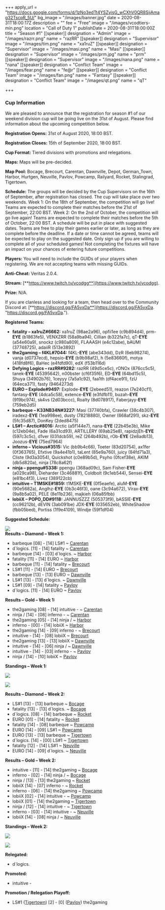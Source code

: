 +++
apply_url = "https://docs.google.com/forms/d/1zNo3edTt4YSZyisG_wCXhV0QR8SijAmag32TscpR_5U/"
bg_image = "/images/banner.jpg"
date = 2020-08-31T18:00:17Z
description = ""
fee = "Free"
image = "/images/vcodtiers-min.png"
location = "Call of Duty 1"
publishDate = 2020-08-31T18:00:00Z
title = "Season #1"
[[speaker]]
designation = "Admin"
image = "/images/razrr.png"
name = "razRR"
[[speaker]]
designation = "Supervisor"
image = "/images/tim.png"
name = "xa1ruZ"
[[speaker]]
designation = "Supervisor"
image = "/images/masi.png"
name = "Masi"
[[speaker]]
designation = "Supervisor"
image = "/images/prm.jpg"
name = "prm"
[[speaker]]
designation = "Supervisor"
image = "/images/nana.png"
name = "nana"
[[speaker]]
designation = "Conflict Team"
image = "/images/fear.png"
name = "fe@r"
[[speaker]]
designation = "Conflict Team"
image = "/images/fan.png"
name = "Fantasy"
[[speaker]]
designation = "Conflict Team"
image = "/images/qt.png"
name = "qT"

+++
### **Cup Information**

We are pleased to announce that the registration for season #1 of our weekend division cup will be going live on the 31st of August. Please find information about the upcoming competition below.

**Registration Opens:** 31st of August 2020, 18:00 BST.

**Registration Closes:** 15th of September 2020, 18:00 BST.

**Cup Format:** Tiered divisions with promotions and relegations.

**Maps:** Maps will be pre-decided.

**Map Pool:** Bocage, Brecourt, Carentan, Dawnville, Depot, German_Town, Harbor, Hurtgen, Neuville, Pavlov, Powcamp, Railyard, Rocket, Stalingrad, Tigertown.

**Schedule:** The groups will be decided by the Cup Supervisors on the 16th of September, after registration has closed. The cup will take place over two weekends. Week 1: On the 18th of September, the competition will go live! Teams are expected to complete their matches before the 21st of September, 22:00 BST. Week 2: On the 2nd of October, the competition will go live again! Teams are expected to complete their matches before the 5th of October, 22:00 BST. A schedule will be put in place with suggested dates. Teams are free to play their games earlier or later, as long as they are complete before the deadline. If a date or time cannot be agreed, teams will be expected to play on the suggested date. Only sign up if you are willing to complete all of your scheduled games! Not completing the fixtures will have an impact on your chances of entering future competitions.

**Players:** You will need to include the GUIDs of your players when registering. We are not accepting teams with missing GUIDs.

**Anti-Cheat:** Veritas 2.0.4.

**Stream:** [**https://www.twitch.tv/vcodgg**](https://www.twitch.tv/vcodgg).

**Prize:** N/A.

If you are clanless and looking for a team, then head over to the Community Discord at: [**https://discord.gg/FA5vxDa**](https://discord.gg/FA5vxDa. "https://discord.gg/FA5vxDa.").

**Registered Teams:**

* **fatality – xa1ruZ#6662:** xa1ruZ (98ae2a96), opfii1ee (c9b894d4), prm-**EYE** (b1863fe5), VENXZRR (58a9ba94), Cillian (b322fa7c), qT-**EYE** (a54e60a9), snockz (c980a809), FLAAASH (e4c12abe), bAUMI (37748725), adaiiR (513e3892)
* **the2gaming – f4KL#7044:** f4KL-**EYE** (abe343dd), DzR (6eb98274), vanja (d0737ecd), hepsio-**EYE** (b9b98af2), h (5e83660f), motya (418fd8f6), BaHec (e4fdfd90), edX (f53b116d)
* **Defying Logics – razRR#9282:** razRR (49d5ce5c), rONOx (876cc5c5), tanek-**EYE** (45395642), n00bster (cf6f35f6), ED-**EYE** (64bd15c5), Shuya (34902b76), 1ceyyy (7a5a1c92), faa1th (df4ace91), fzU (64eca371), fasty (9464273d)
* **EURO – Explode#9497:** Explode-**EYE** (2ebeed51), reazon (7e240cf1), fantasy-**EYE** (4dca5c58), extence-**EYE** (e3fdfb11), buzah-**EYE** (919bc974), sk4vs (2d03bccc), Roalty (8d078917), Faberjayy-**EYE** (759eb2d5)
* **barbeque – K33NB34N#3227:** Masi (37740bfa), Crawler (38c4b307), iradexz-**EYE** (1ea998ee), dusty (78218880), Owner (668af291), skz-**EYE** (5fc35d87), DonKey (2ded8475)
* **LS#1 – Arctic#8016:** Arctic (a5f144e7), nana-**EYE** (22b45e3b), Mike (c12eb04e), Fade (6a31cd93), ARTILLERY (69ab25e8), rapidzjEh-**EYE** (597c3c5c), d1ver (031dcb59), reZ (264b492b), rOb-**EYE** (2e8adb13), Joozus-**EYE** (75ed7964)
* **inferno – Vicious#3515:** Vic (bb9b4c66), Toeter (83d20754), ax1fer (0f363765), Efxtive (9a4e41b1), taLent (85e9a760), juicy (84fd71a3), Cliste (9d3a3054), Quickshot (c0e89b5d), Psyho (0fcef38e), AKIM (db5d820a), ninja (78c8a62f)
* **ninja – ppengu#5338:** ppengu (368ad09c), Sam Fisher-**EYE** (a029ca98), Dieharder (3c46881f), Coldbolt (9c1eb544), Sensei-**EYE** (e81bc4f3), Livez (389122cb)
* **intuitive – T1MSKE#1859:** t1MSKE-**EYE** (0f5eaefe), aluM-**EYE** (90e5682a), Anglhz-**EYE** (0b3c46f3), oane (3c94a672), Virax-**EYE** (9a8b5a02), PELE (8e11b236), majkieh (06a85fbb)
* **lobiiX – POPO_DD#9118:** JANNUSZZZ (505373f9), bASSIE-**EYE** (cc96212b), dEVIN (3ab091be) JDX-**EYE** (035652eb), WhiteShadow (fbb05bed), Portiss (1f9e4109), Windje (59f1df04)

**Suggested Schedule:**

![](/images/s1sched.PNG)  
**Results – Diamond – Week 1:**

* barbeque \[08\] - \[14\] LS#1 \~ [Carentan](https://i.imgur.com/fAlZvoU.jpg)
* d\`logics. \[11\] - \[14\] fatality \~ [Carentan](https://i.imgur.com/9yc8CNH.jpg)
* barbeque \[14\] - \[03\] d\`logics. \~ [Harbor](https://i.imgur.com/6FUk30p.jpg)
* fatality \[11\] - \[14\] EURO \~ [Harbor](https://i.imgur.com/pvXtvlF.jpg)
* barbeque \[11\] - \[14\] fatality \~ [Brecourt](https://i.imgur.com/JJF1HXg.jpg)
* LS#1 \[11\] - \[14\] EURO \~ [Brecourt](https://i.imgur.com/QIvKezD.jpg)
* barbeque \[13\] - \[13\] EURO \~ [Dawnville](https://i.imgur.com/BUQ5Y9q.jpg)
* LS#1 \[13\] - \[13\] d\`logics. \~ [Dawnville](https://i.imgur.com/YQEqllV.jpg)
* LS#1 \[09\] - \[14\] fatality \~ [Pavlov](https://i.imgur.com/rWBi6Oh.png)
* d\`logics. \[11\] - \[14\] EURO \~ [Pavlov](https://i.imgur.com/kIBQhB8.jpg)

**Results – Gold – Week 1:**

* the2gaming \[08\] - \[14\] intuitive - \~ [Carentan](https://i.imgur.com/0ED0SgO.jpg)
* ninja / \[14\] - \[08\] inferno - \~ [Carentan](https://i.imgur.com/01rCDjp.jpg)
* the2gaming \[05\] - \[14\] ninja / \~ [Harbor](https://imgur.com/a/2j4ESlU)
* inferno - \[00\] - \[14\] lobiiX \~ [Harbor](https://i.imgur.com/oCoBmFZ.jpg)
* the2gaming \[14\] - \[09\] inferno - \~ [Brecourt](https://imgur.com/a/b3YghVx)
* intuitive - \[14\] - \[08\] lobiiX \~ [Brecourt](https://i.imgur.com/NwaZPkV.jpg)
* the2gaming \[13\] - \[13\] lobiiX \~ [Dawnville](https://sun9-25.userapi.com/P_lNoMTZzN2tsITxRKK0qEGfLap_PSdUta0FaA/okoFOnRMaeM.jpg)
* intuitive - \[14\] - \[06\] ninja / \~ [Dawnville](https://i.imgur.com/661bMp0.png)
* intuitive - \[14\] - \[03\] inferno - \~ [Pavlov](https://i.imgur.com/mVUpREW.jpg)
* ninja / \[14\] - \[10\] lobiiX \~ [Pavlov](https://i.imgur.com/R0lsbRE.png)

**Standings – Week 1:**

![](/images/diating.PNG)

![](/images/goldddddddd.PNG)

**Results – Diamond – Week 2:**

* LS#1 \[13\] - \[13\] barbeque \~ [Bocage](https://i.imgur.com/Q81jXvc.jpg)
* fatality \[13\] - \[13\] d\`logics. \~ [Bocage](https://i.imgur.com/eSBK2fw.jpg)
* d\`logics. \[08\] - \[14\] barbeque \~ [Rocket](https://i.imgur.com/b2eh7uU.jpg)
* EURO \[01\] - \[14\] fatality \~ [Rocket](https://i.imgur.com/NJ81Xt5.jpg)
* fatality \[14\] - \[08\] barbeque \~ [Powcamp](https://i.imgur.com/u2OIND0.jpg)
* EURO \[14\] - \[09\] LS#1 \~ [Powcamp](https://i.imgur.com/t2j7rdJ.jpg)
* EURO \[13\] - \[13\] barbeque \~ [Tigertown](https://i.imgur.com/8aXBzwy.jpg)
* d\`logics. \[14\] - \[00\] LS#1 \~ [Tigertown](https://i.imgur.com/c7mOKBo.png)
* fatality \[12\] - \[14\] LS#1 \~ [Neuville](https://imgur.com/a/uddvDkA)
* EURO \[14\] - \[09\] d\`logics. \~ [Neuville](https://i.imgur.com/feB3pAv.jpg)

**Results – Gold – Week 2:**

* intuitive - \[11\] - \[14\] the2gaming \~ [Bocage](https://i.imgur.com/5gWOUa9.jpg)
* inferno - \[02\] - \[14\] ninja / \~ [Bocage](https://i.imgur.com/m8AHXue.jpg)
* ninja / \[13\] - \[13\] the2gaming \~ [Rocket](https://i.imgur.com/QLAgHkH.jpg)
* lobiiX \[14\] - \[07\] inferno - \~ [Rocket](https://i.imgur.com/JfyUlee.jpg)
* inferno - \[06\] - \[14\] the2gaming \~ [Powcamp](https://i.imgur.com/375AUyf.jpg)
* lobiiX \[02\] - \[14\] intuitive - \~ [Powcamp](https://i.imgur.com/XOSmAX1.jpg)
* lobiiX \[01\] - \[14\] the2gaming \~ [Tigertown](https://i.imgur.com/lAf8rRD.jpg)
* ninja / \[12\] - \[14\] intuitive - \~ [Tigertown](https://i.imgur.com/loG3NUl.jpg)
* inferno - \[03\] - \[14\] intuitive - \~ [Neuville](https://i.imgur.com/I9ajQpe.jpg)
* lobiiX \[14\] - \[08\] ninja / \~ [Neuville](https://i.imgur.com/c0T1gt9.jpg)

**Standings – Week 2:**

![](/images/diafinal.PNG)

![](/images/goldfinal.PNG)

**Relegated:**

* d\`logics.

**Promoted:**

* intuitive -

**Promotion / Relegation Playoff:**

* LS#1 ([Tigertown](https://i.imgur.com/XK74m9k.jpg)) \[2\] - \[0\] ([Pavlov](https://i.imgur.com/3mXE4Uk.png)) the2gaming